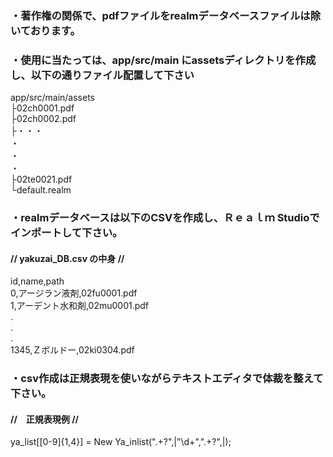 ### ・著作権の関係で、pdfファイルをrealmデータベースファイルは除いております。
### ・使用に当たっては、app/src/main にassetsディレクトリを作成し、以下の通りファイル配置して下さい
  
  
app/src/main/assets  
├02ch0001.pdf  
├02ch0002.pdf  
├・・・  
・  
・  
・  
├02te0021.pdf  
└default.realm  
  
    
    
### ・realmデータベースは以下のCSVを作成し、Ｒｅａｌｍ Studioでインポートして下さい。
#### // yakuzai_DB.csv の中身 //
id,name,path  
0,アージラン液剤,02fu0001.pdf  
1,アーデント水和剤,02mu0001.pdf  
.  
.  
.  
1345,Ｚボルドー,02ki0304.pdf  
  
  
### ・csv作成は正規表現を使いながらテキストエディタで体裁を整えて下さい。
#### //　正規表現例 //
ya_list\[[0-9]{1,4}\] = New Ya_inlist\(".+?",|"\d+",".+?",|\);
